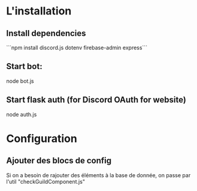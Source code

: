 <h1> L'installation </h1>
<h2> Install dependencies </h2>
```npm install discord.js dotenv firebase-admin express```

<h2> Start bot: </h2>
node bot.js

<h2> Start flask auth (for Discord OAuth for website) </h2>
node auth.js


<h1> Configuration </h1>
<h2> Ajouter des blocs de config </h2>
Si on a besoin de rajouter des éléments à la base de donnée, on passe par l'util "checkGuildComponent.js"